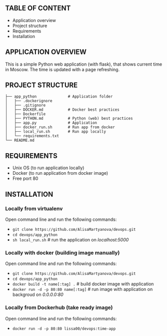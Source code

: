 ## TABLE OF CONTENT

 * Application overview
 * Project structure
 * Requirements
 * Installation
 
## APPLICATION OVERVIEW
 
This is a simple Python web application (with flask), that shows current time in Moscow. The time is updated with a page refreshing.

## PROJECT STRUCTURE


    ├── app_python              # Application folder
    │   ├── .dockerignore        
    │   ├── .gitignore         
    │   ├── DOCKER.md           # Docker best practices
    │   ├── Dockerfile     
    │   ├── PYTHON.md           # Python (web) best practices
    │   ├── app.py              # Application
    │   ├── docker_run.sh       # Run app from docker
    │   ├── local_run.sh        # Run app locally
    │   └── requirements.txt               
    └── README.md
    
## REQUIREMENTS

* Unix OS (to run application locally)
* Docker (to run application from docker image)
* Free port 80

## INSTALLATION

### Locally from virtualenv

Open command line and run the following commands:

* `git clone https://github.com/AlisaMartyanova/devops.git`
* `cd devops/app_python`
* `sh local_run.sh`                   # run the application on _localhost:5000_

### Locally with docker (building image manually)

Open command line and run the following commands:

* `git clone https://github.com/AlisaMartyanova/devops.git`
* `cd devops/app_python`
* `docker build -t name[:tag] .`      # build docker image with application
* `docker run -d -p 80:80 name[:tag]` # run image with application on backgroud on _0.0.0.0:80_

### Locally from Dockerhub (take ready image)

Open command line and run the following commands:

* `docker run -d -p 80:80 lissa00/devops:time-app` 
